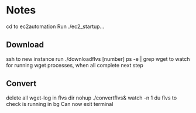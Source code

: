 # Notes

cd to ec2automation
Run ./ec2_startup... 

## Download
ssh to new instance
run ./downloadflvs [number]
ps -e | grep wget to watch for running wget processes, when all complete next step

## Convert
delete all wget-log in flvs dir
nohup ./convertflvs&
watch -n 1 du flvs to check is running in bg
Can now exit terminal
